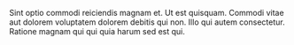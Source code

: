 Sint optio commodi reiciendis magnam et. Ut est quisquam. Commodi vitae aut dolorem voluptatem dolorem debitis qui non. Illo qui autem consectetur. Ratione magnam qui qui quia harum sed est qui.